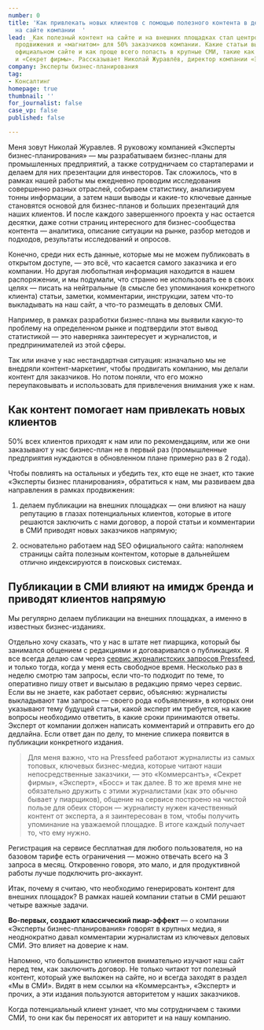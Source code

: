 ```yaml
---
number: 0
title: 'Как привлекать новых клиентов с помощью полезного контента в деловых СМИ и
  на сайте компании  '
lead: _Как полезный контент на сайте и на внешних площадках стал центром стратегии
  продвижения и «магнитом» для 50% заказчиков компании. Какие статьи выкладывать на
  официальном сайте и как проще всего попасть в крупные СМИ, такие как «Коммерсантъ»
  и «Секрет фирмы». Рассказывает Николай Журавлёв, директор компании «Эксперты бизнес-планирования»._
company: Эксперты бизнес-планирования
tag:
- Консалтинг
homepage: true
thumbnail: ''
for_journalist: false
case_vp: false
published: false

---
```

Меня зовут Николай Журавлев. Я руковожу компанией «Эксперты бизнес-планирования» — мы разрабатываем бизнес-планы для промышленных предприятий, а также сотрудничаем со стартаперами и делаем для них презентации для инвесторов. Так сложилось, что в рамках нашей работы мы ежедневно проводим исследования совершенно разных отраслей, собираем статистику, анализируем тонны информации, а затем наши выводы и какие-то ключевые данные становятся основой для бизнес-планов и больших презентаций для наших клиентов. И после каждого завершенного проекта у нас остается десятки, даже сотни страниц интересного для бизнес-сообщества контента — аналитика, описание ситуации на рынке, разбор методов и подходов, результаты исследований и опросов.

Конечно, среди них есть данные, которые мы не можем публиковать в открытом доступе, — это всё, что касается самого заказчика и его компании. Но другая любопытная информация находится в нашем распоряжении, и мы подумали, что странно не использовать ее в своих целях — писать на нейтральные (в смысле без упоминания конкретного клиента) статьи, заметки, комментарии, инструкции, затем что-то выкладывать на наш сайт, а что-то размещать в деловых СМИ.

Например, в рамках разработки бизнес-плана мы выявили какую-то проблему на определенном рынке и подтвердили этот вывод статистикой — это наверняка заинтересует и журналистов, и предпринимателей из этой сферы.

Так или иначе у нас нестандартная ситуация: изначально мы не внедряли контент-маркетинг, чтобы продвигать компанию, мы делали контент для заказчиков. Но потом поняли, что его можно переупаковывать и использовать для привлечения внимания уже к нам.

## Как контент помогает нам привлекать новых клиентов

  
50% всех клиентов приходят к нам или по рекомендациям, или же они заказывают у нас бизнес-план не в первый раз (промышленные предприятия нуждаются в обновленном плане примерно раз в 2 года).

Чтобы повлиять на остальных и убедить тех, кто еще не знает, кто такие «Эксперты бизнес планирования», обратиться к нам, мы развиваем два направления в рамках продвижения:

1) делаем публикации на внешних площадках — они влияют на нашу репутацию в глазах потенциальных клиентов, которые в итоге решаются заключить с нами договор, а порой статьи и комментарии в СМИ приводят новых заказчиков напрямую;

2) основательно работаем над SEO официального сайта: наполняем страницы сайта полезным контентом, которые в дальнейшем отлично индексируются в поисковых системах.

## Публикации в СМИ влияют на имидж бренда и приводят клиентов напрямую

Мы регулярно делаем публикации на внешних площадках, а именно в известных бизнес-изданиях.

Отдельно хочу сказать, что у нас в штате нет пиарщика, который бы занимался общением с редакциями и договаривался о публикациях. Я все всегда делаю сам через [сервис журналистских запросов Pressfeed](https://pressfeed.ru/), и только тогда, когда у меня есть свободное время. Несколько раз в неделю смотрю там запросы, если что-то подходит по теме, то оперативно пишу ответ и высылаю в редакцию прямо через сервис. Если вы не знаете, как работает сервис, объясняю: журналисты выкладывают там запросы — своего рода «объявления», в которых они указывают тему будущей статьи, какой эксперт им требуется, на какие вопросы необходимо ответить, в какие сроки принимаются ответы. Эксперт от компании должен написать комментарий и отправить его до дедлайна. Если ответ дан по делу, то мнение спикера появится в публикации конкретного издания.

> Для меня важно, что на Pressfeed работают журналисты из самых топовых, ключевых бизнес-медиа, которые читают наши непосредственные заказчики, — это «Коммерсантъ», «Секрет фирмы», «Эксперт», «Босс» и так далее. В то же время мне не обязательно дружить с этими журналистами (как это обычно бывает у пиарщиков), общение на сервисе построено на чистой пользе для обеих сторон — журналисту нужен качественный контент от эксперта, а я заинтересован в том, чтобы получить упоминание на уважаемой площадке. В итоге каждый получает то, что ему нужно.

Регистрация на сервисе бесплатная для любого пользователя, но на базовом тарифе есть ограничения — можно отвечать всего на 3 запроса в месяц. Откровенно говоря, это мало, и для продуктивной работы лучше подключить pro-аккаунт.

Итак, почему я считаю, что необходимо генерировать контент для внешних площадок? В рамках нашей компании статьи в СМИ решают четыре важные задачи.

**Во-первых, создают классический пиар-эффект** — о компании «Эксперты бизнес-планирования» говорят в крупных медиа, я неоднократно давал комментарии журналистам из ключевых деловых СМИ. Это влияет на доверие к нам.

Напомню, что большинство клиентов внимательно изучают наш сайт перед тем, как заключить договор. Не только читают тот полезный контент, который уже выложен на сайте, но и всегда заходят в раздел «Мы в СМИ». Видят в нем ссылки на «Коммерсантъ», «Эксперт» и прочих, а эти издания пользуются авторитетом у наших заказчиков.

Когда потенциальный клиент узнает, что мы сотрудничаем с такими СМИ, то они как бы переносят их авторитет и на нашу компанию.